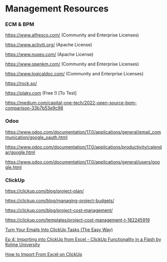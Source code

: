 # Management Resources

### ECM & BPM

https://www.alfresco.com/ (Community and Enterprise Licenses)

https://www.activiti.org/ (Apache License)

https://www.nuxeo.com/ (Apache License)

https://www.openkm.com/ (Community and Enterprise Licenses)

https://www.logicaldoc.com/ (Community and Enterprise Licenses)

https://rock.so/

https://plaky.com (Free !) [To Test]

https://medium.com/capital-one-tech/2022-open-source-bpm-comparison-33b7b53e9c98

### Odoo

https://www.odoo.com/documentation/17.0/applications/general/email_communication/google_oauth.html

https://www.odoo.com/documentation/17.0/applications/productivity/calendar/google.html

https://www.odoo.com/documentation/17.0/applications/general/users/google.html

### ClickUp

https://clickup.com/blog/project-plan/

https://clickup.com/blog/managing-project-budgets/

https://clickup.com/blog/project-cost-management/

https://clickup.com/templates/project-cost-management-t-182245919

[Turn Your Emails Into ClickUp Tasks (The Easy Way)](https://www.youtube.com/watch?v=x46JDogig4Y)

[Ep 4: Importing into ClickUp from Excel - ClickUp Functionality in a Flash by Kolme University](https://www.youtube.com/watch?v=pwX7i1dsK1U)

[How to Import From Excel on ClickUp](https://www.youtube.com/watch?v=Nr1kpZ16TI0)